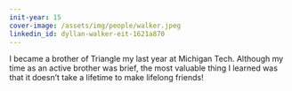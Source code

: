 ```yaml
---
init-year: 15
cover-image: /assets/img/people/walker.jpeg
linkedin_id: dyllan-walker-eit-1621a870
---
```

I became a brother of Triangle my last year at Michigan Tech. Although my time as an active brother was brief, the most valuable thing I learned was that it doesn’t take a lifetime to make lifelong friends!
